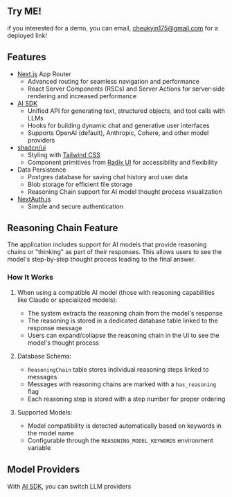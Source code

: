 ## Try ME!
if you interested for a demo, you can email, cheukyin175@gmail.com for a deployed link!

## Features

- [Next.js](https://nextjs.org) App Router
  - Advanced routing for seamless navigation and performance
  - React Server Components (RSCs) and Server Actions for server-side rendering and increased performance
- [AI SDK](https://sdk.vercel.ai/docs)
  - Unified API for generating text, structured objects, and tool calls with LLMs
  - Hooks for building dynamic chat and generative user interfaces
  - Supports OpenAI (default), Anthropic, Cohere, and other model providers
- [shadcn/ui](https://ui.shadcn.com)
  - Styling with [Tailwind CSS](https://tailwindcss.com)
  - Component primitives from [Radix UI](https://radix-ui.com) for accessibility and flexibility
- Data Persistence
  - Postgres database for saving chat history and user data
  - Blob storage for efficient file storage
  - Reasoning Chain support for AI model thought process visualization 
- [NextAuth.js](https://github.com/nextauthjs/next-auth)
  - Simple and secure authentication

## Reasoning Chain Feature

The application includes support for AI models that provide reasoning chains or "thinking" as part of their responses. This allows users to see the model's step-by-step thought process leading to the final answer.

### How It Works

1. When using a compatible AI model (those with reasoning capabilities like Claude or specialized models):
   - The system extracts the reasoning chain from the model's response
   - The reasoning is stored in a dedicated database table linked to the response message
   - Users can expand/collapse the reasoning chain in the UI to see the model's thought process

2. Database Schema:
   - `ReasoningChain` table stores individual reasoning steps linked to messages
   - Messages with reasoning chains are marked with a `has_reasoning` flag
   - Each reasoning step is stored with a step number for proper ordering

3. Supported Models:
   - Model compatibility is detected automatically based on keywords in the model name
   - Configurable through the `REASONING_MODEL_KEYWORDS` environment variable

## Model Providers

With [AI SDK](https://sdk.vercel.ai/docs), you can switch LLM providers 
